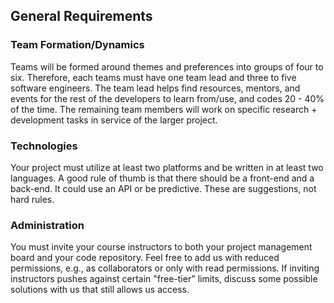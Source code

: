 ## General Requirements

### Team Formation/Dynamics
Teams will be formed around themes and preferences into groups of four to six. Therefore, each teams must have one team lead and three to five software engineers. The team lead helps find resources, mentors, and events for the rest of the developers to learn from/use, and codes 20 - 40% of the time. The remaining team members will work on specific research + development tasks in service of the larger project.

### Technologies
Your project must utilize at least two platforms and be written in at least two languages. A good rule of thumb is that there should be a front-end and a back-end. It could use an API or be predictive. These are suggestions, not hard rules.

### Administration
You must invite your course instructors to both your project management board and your code repository. Feel free to add us with reduced permissions, e.g., as collaborators or only with read permissions. If inviting instructors pushes against certain "free-tier" limits, discuss some possible solutions with us that still allows us access.
